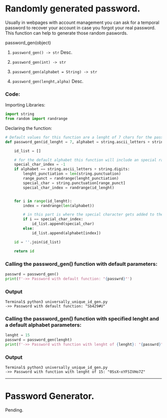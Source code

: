 # Randomly generated password.

Usually in webpages with account management you can ask for a temporal password to recover your account in case you forgot your real password.
This function can help to generate those random paswords.

password_gen(object)
 1.  ```password_gen() -> str```
Desc.

 2.  ```password_gen(int) -> str```

 3. ```password_gen(alphabet = String) -> str```

 4. ```password_gen(lenght,alpha)```
Desc.



### Code:

Importing Libraries:

```python
import string
from random import randrange
```

Declaring the function:

```python
# Default values for this function are a lenght of 7 chars for the password and an alphabeth of ASCII letters and numbers.
def password_gen(id_lenght = 7, alphabet = string.ascii_letters + string.digits):

    id_list = []

    # for the default alphabet this function will include an special random character on a random position on the password. 
    special_char_index = -1 
    if alphabet == string.ascii_letters + string.digits:
        lenght_punctiation = len(string.punctuation) 
        range_punct = randrange(lenght_punctiation)
        special_char = string.punctuation[range_punct]
        special_char_index = randrange(id_lenght)


    for i in range(id_lenght):
        index = randrange(len(alphabet))

        # in this part is where the special character gets added to the password (only if the default alphabed is used)
        if i == special_char_index:
            id_list.append(special_char)
        else:
            id_list.append(alphabet[index])

    id = ''.join(id_list)    

    return id
```

### Calling the password_gen() function with default parameters:

```python
passwrd = password_gen()
print(f'->> Password with default function: "{passwrd}"')
```

### Output

```shell
Terminal$ python3 universally_unique_id_gen.py 
->> Password with default function: "Sb429#U"
```


### Calling the password_gen() function with specified lenght and a default alphabet parameters:

```python
lenght = 15
passwrd = password_gen(lenght)
print(f'->> Password with function with lenght of {lenght}: "{passwrd}"')
```

### Output

```shell
Terminal$ python3 universally_unique_id_gen.py 
->> Password with function with lenght of 15: "0SsX~xYFSIVHo7Z"
```


---
# Password Generator.

Pending.



